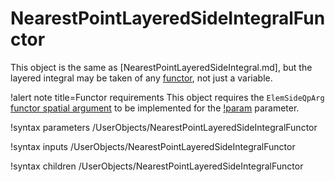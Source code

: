 # NearestPointLayeredSideIntegralFunctor

This object is the same as [NearestPointLayeredSideIntegral.md], but the layered integral may be taken
of any [functor](Functors/index.md), not just a variable.

!alert note title=Functor requirements
This object requires the `ElemSideQpArg` [functor spatial argument](Functors/index.md) to be
implemented for the [!param](/UserObjects/NearestPointLayeredSideIntegralFunctor/functor) parameter.

!syntax parameters /UserObjects/NearestPointLayeredSideIntegralFunctor

!syntax inputs /UserObjects/NearestPointLayeredSideIntegralFunctor

!syntax children /UserObjects/NearestPointLayeredSideIntegralFunctor
